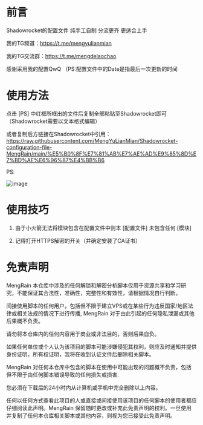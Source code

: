 # 前言
Shadowrocket的配置文件 纯手工自制 分流更齐 更适合上手

我的TG频道：https://t.me/mengyulianmian

我的TG交流群：https://t.me/mengdelaochao

感谢采用我的配置QwQ  （PS:配置文件中的Date是指最后一次更新的时间

# 使用方法
点击 [PS] 中红框所框出的文件后复制全部粘贴至Shadowrocket即可（Shadowrocket需要以文本格式编辑）

或者复制后方链接在Shadowrocket中引用：https://raw.githubusercontent.com/MengYuLianMian/Shadowrocket-configuration-file-MengRain/main/%E5%B0%8F%E7%81%AB%E7%AE%AD%E9%85%8D%E7%BD%AE%E6%96%87%E4%BB%B6

PS:

![image](https://user-images.githubusercontent.com/89105781/184539595-63ecb967-5df1-4393-a5de-a584945d684a.png)


# 使用技巧
1.  由于小火箭无法将模块包含在配置文件中则本 [配置文件] 未包含任何 [模块] 

2.  记得打开HTTPS解密的开关（并确定安装了CA证书）

# 免责声明
MengRain 本仓库中涉及的任何解锁和解密分析脚本仅用于资源共享和学习研究，不能保证其合法性，准确性，完整性和有效性，请根据情况自行判断。

间接使用脚本的任何用户，包括但不限于建立VPS或在某些行为违反国家/地区法律或相关法规的情况下进行传播, MengRain 对于由此引起的任何隐私泄漏或其他后果概不负责。

请勿将本仓库内的任何内容用于商业或非法目的，否则后果自负。

如果任何单位或个人认为该项目的脚本可能涉嫌侵犯其权利，则应及时通知并提供身份证明，所有权证明，我将在收到认证文件后删除相关脚本。

MengRain 对任何本仓库中包含的脚本在使用中可能出现的问题概不负责，包括但不限于由任何脚本错误导致的任何损失或损害.

您必须在下载后的24小时内从计算机或手机中完全删除以上内容。

任何以任何方式查看此项目的人或直接或间接使用该项目的任何脚本的使用者都应仔细阅读此声明。MengRain 保留随时更改或补充此免责声明的权利。一旦使用并复制了任何本仓库相关脚本或其他内容，则视为您已接受此免责声明。
